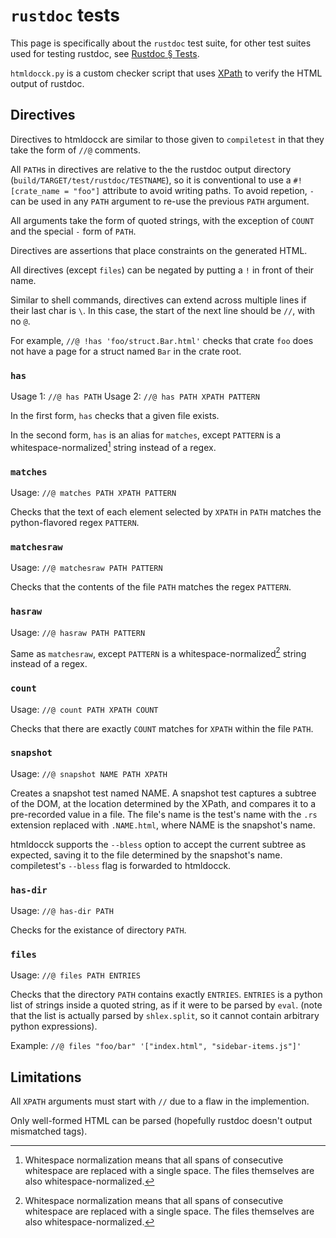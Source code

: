 # `rustdoc` tests

This page is specifically about the `rustdoc` test suite, for other test suites used for testing rustdoc, see [Rustdoc § Tests](../rustdoc.md#tests).

`htmldocck.py` is a custom checker script that uses [XPath] to verify the HTML output of rustdoc.

[XPath]: https://en.wikipedia.org/wiki/XPath

## Directives
Directives to htmldocck are similar to those given to `compiletest` in that they take the form of `//@` comments.

All `PATH`s in directives are relative to the the rustdoc output directory (`build/TARGET/test/rustdoc/TESTNAME`),
so it is conventional to use a `#![crate_name = "foo"]` attribute to avoid writing paths.
To avoid repetion, `-` can be used in any `PATH` argument to re-use the previous `PATH` argument.

All arguments take the form of quoted strings,
with the exception of `COUNT` and the special `-` form of `PATH`.

Directives are assertions that place constraints on the generated HTML.

All directives (except `files`) can be negated by putting a `!` in front of their name.

Similar to shell commands,
directives can extend across multiple lines if their last char is `\`.
In this case, the start of the next line should be `//`, with no `@`.

For example, `//@ !has 'foo/struct.Bar.html'` checks that crate `foo` does not have a page for a struct named `Bar` in the crate root.

### `has`

Usage 1: `//@ has PATH`
Usage 2: `//@ has PATH XPATH PATTERN`

In the first form, `has` checks that a given file exists.

In the second form, `has` is an alias for `matches`,
except `PATTERN` is a whitespace-normalized[^1] string instead of a regex.

### `matches`

Usage: `//@ matches PATH XPATH PATTERN`

Checks that the text of each element selected by `XPATH` in `PATH` matches the python-flavored regex `PATTERN`.

### `matchesraw`

Usage: `//@ matchesraw PATH PATTERN`

Checks that the contents of the file `PATH` matches the regex `PATTERN`.

### `hasraw`

Usage: `//@ hasraw PATH PATTERN`

Same as `matchesraw`, except `PATTERN` is a whitespace-normalized[^1] string instead of a regex.

### `count`

Usage: `//@ count PATH XPATH COUNT`

Checks that there are exactly `COUNT` matches for `XPATH` within the file `PATH`.

### `snapshot`

Usage: `//@ snapshot NAME PATH XPATH`

Creates a snapshot test named NAME.
A snapshot test captures a subtree of the DOM, at the location
determined by the XPath, and compares it to a pre-recorded value
in a file. The file's name is the test's name with the `.rs` extension
replaced with `.NAME.html`, where NAME is the snapshot's name.

htmldocck supports the `--bless` option to accept the current subtree
as expected, saving it to the file determined by the snapshot's name.
compiletest's `--bless` flag is forwarded to htmldocck.

### `has-dir`

Usage: `//@ has-dir PATH`

Checks for the existance of directory `PATH`.

### `files`

Usage: `//@ files PATH ENTRIES`

Checks that the directory `PATH` contains exactly `ENTRIES`.
`ENTRIES` is a python list of strings inside a quoted string,
as if it were to be parsed by `eval`.
(note that the list is actually parsed by `shlex.split`,
so it cannot contain arbitrary python expressions).

Example: `//@ files "foo/bar" '["index.html", "sidebar-items.js"]'`

[^1]: Whitespace normalization means that all spans of consecutive whitespace are replaced with a single space.  The files themselves are also whitespace-normalized.

## Limitations
All `XPATH` arguments must start with `//` due to a flaw in the implemention.

Only well-formed HTML can be parsed (hopefully rustdoc doesn't output mismatched tags).

